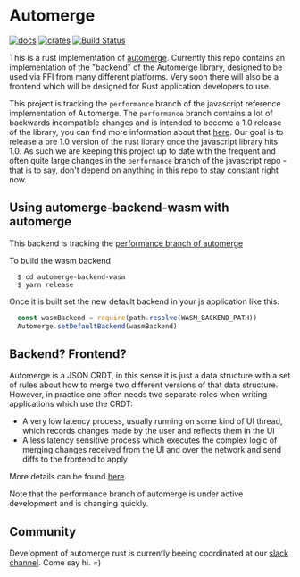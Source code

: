 # Automerge

[![docs](https://docs.rs/automerge/badge.svg)](https://docs.rs/automerge)
[![crates](https://img.shields.io/crates/v/automerge.svg)](https://crates.io/crates/automerge)
[![Build Status](https://travis-ci.org/alexjg/automerge-rs.svg?branch=master)](https://travis-ci.org/alexjg/automerge-rs)

This is a rust implementation of
[automerge](https://github.com/automerge/automerge). Currently this repo
contains an implementation of the "backend" of the Automerge library, designed
to be used via FFI from many different platforms. Very soon there will also be
a frontend which will be designed for Rust application developers to use.

This project is tracking the `performance` branch of the javascript reference implementation of Automerge. The `performance` branch contains a lot of backwards incompatible changes and is intended to become a 1.0 release of the library, you can find more information about that [here](https://github.com/automerge/automerge/pull/253). Our goal is to release a pre 1.0 version of the rust library once the javascript library hits 1.0. As such we are keeping this project up to date with the frequent and often quite large changes in the `performance` branch of the javascript repo - that is to say, don't depend on anything in this repo to stay constant right now.


## Using automerge-backend-wasm with automerge

This backend is tracking the [performance branch of automerge](https://github.com/automerge/automerge/tree/performance)

To build the wasm backend

```
  $ cd automerge-backend-wasm
  $ yarn release
```

Once it is built set the new default backend in your js application like this.

```js
  const wasmBackend = require(path.resolve(WASM_BACKEND_PATH))
  Automerge.setDefaultBackend(wasmBackend)
```

## Backend? Frontend?

Automerge is a JSON CRDT, in this sense it is just a data structure with a set
of rules about how to merge two different versions of that data structure.
However, in practice one often needs two separate roles when writing
applications which use the CRDT: 

- A very low latency process, usually running on some kind of UI thread, which
  records changes made by the user and reflects them in the UI
- A less latency sensitive process which executes the complex logic of merging changes
  received from the UI and over the network and send diffs to the frontend to apply

More details can be found [here](https://github.com/automerge/automerge/blob/performance/BINARY_FORMAT.md).

Note that the performance branch of automerge is under active development and is changing quickly.

## Community

Development of automerge rust is currently beeing coordinated at our [slack channel](https://automerge.slack.com/archives/CTQARU3NZ).  Come say hi. =)


